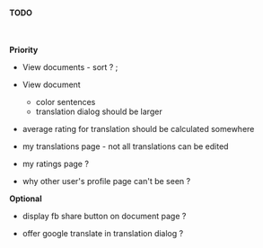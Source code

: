 
#### TODO
<br>

**Priority**

- View documents - sort ? ;

- View document
	- color sentences
	- translation dialog should be larger

- average rating for translation should be calculated somewhere

- my translations page - not all translations can be edited

- my ratings page ?

- why other user's profile page can't be seen ?


**Optional**

- display fb share button on document page ?

- offer google translate in translation dialog ?

